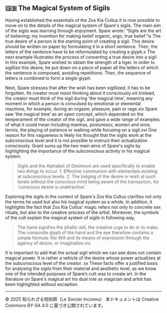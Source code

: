 ## 🇬🇧 The Magical System of Sigils

Having established the essentials of the Zos Kia Cultus it is now possible to
move on to the details of the magical system of Spare's sigils. The main aim of the
sigils was learning through enjoyment. Spare wrote: “Sigils are the art of believing;
my invention for making belief organic, ergo, true belief.”ix The true desire of a
person is the starting point of creating a sigil. This desire should be written on
paper by formulating it in a short sentence. Then, the letters of the sentence have to
be reformulated by creating a glyph.x The next example illustrates the process of
converting a true desire into a sigil.
In this example, Spare wished to obtain the strength of a tiger. In order to
sigillize this desire, he put down on a piece of paper all the letters of which the
sentence is composed, avoiding repetitions. Then, the sequence of letters is
combined to form a single glyph.






Next, Spare stresses that after the wish has been sigillized, it has to be forgotten.
Its creator must resist thinking about it consciously.xiii Instead, the creator must
think of the sigil during ‘the magical time’, meaning any moment in which a person
is convulsed by emotional or elemental reactions, for example, during an orgasm,
pleasure, pain or rage.xiv
Spare saw ‘the magical time’ as an open concept, which depended on the temperament
of the creator of the sigil, and gave a wide range of examples of what it
could mean including mantras, posturesxv, women and wine, tennis, the playing of
patience or walking while focusing on a sigil.xvi One reason for this vagueness is
likely his thought that the sigils work at the subconscious level and it is not possible
to instruct their actualization consciously.
Grant sums up the two main aims of Spare's sigils by highlighting the importance
of the subconscious activity in his magical system.


> Sigils and the Alphabet of Desirexvii are used specifically to enable two
things to occur. 1. Effective communion with elementals existing at
subconscious levels. 2. The lodging of the desire or wish at such levels
without the conscious mind being aware of the transaction, for 'conscious
desire is unattractive'.


Exploring the sigils in the context of Spare's Zos Kia Cultus clarifies not only
the terms he used but also his magical system as a whole. In addition, it highlights
the fact that Zos Kia Cultus’ magic refers not only to concrete sex rituals, but also
to the creative process of the artist. Moreover, the symbols of the cult explain the
magical system of sigils in following way,

> The hand signifies the phallic will, the creative urge to do or to
make. The composite glyph of the hand and the eye therefore
contains a simple formula: the Will and its means of expression through
the agency of desire, or imagination.xix

It is important to add that the actual sigil which we can see does not contain
magical power. It is rather a vehicle of the desire whose power actualizes at the
subconscious level of the creator. xx These facts offer a justified basis for analysing
the sigils from their material and aesthetic level, as we know one of the intended
purposes of Spare’s cult was to create art. In the literature on Spare's magical art
his dual role as magician and artist has been highlighted without exception.

---

© 2025 知られざる呪術師（Le Sorcier Inconnu）
本ドキュメントは Creative Commons BY-SA 4.0 に基づき公開されています。

